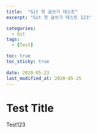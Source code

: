 ```yaml
---
title:  "Git 첫 글쓰기 테스트" 
excerpt: "Git 첫 글쓰기 테스트 123"

categories:
  - Git
tags:
  - [Test]

toc: true
toc_sticky: true
 
date: 2020-05-23
last_modified_at: 2020-05-25
---
```



# Test Title
Test123
